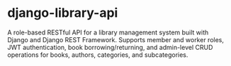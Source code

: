 # django-library-api
A role-based RESTful API for a library management system built with Django and Django REST Framework. Supports member and worker roles, JWT authentication, book borrowing/returning, and admin-level CRUD operations for books, authors, categories, and subcategories.
